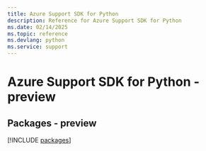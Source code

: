 ```yaml
---
title: Azure Support SDK for Python
description: Reference for Azure Support SDK for Python
ms.date: 02/14/2025
ms.topic: reference
ms.devlang: python
ms.service: support
---
```

# Azure Support SDK for Python - preview
## Packages - preview
[!INCLUDE [packages](support-index.md)]